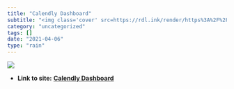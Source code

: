 ```yaml
---
title: "Calendly Dashboard"
subtitle: "<img class='cover' src=https://rdl.ink/render/https%3A%2F%2Fcalendly.com%2Fdashboard>"
category: "uncategorized"
tags: []
date: "2021-04-06"
type: "rain"
---
```

<img class="cover" src=https://rdl.ink/render/https%3A%2F%2Fcalendly.com%2Fdashboard>


* **Link to site:** **[Calendly Dashboard](https://calendly.com/dashboard)**